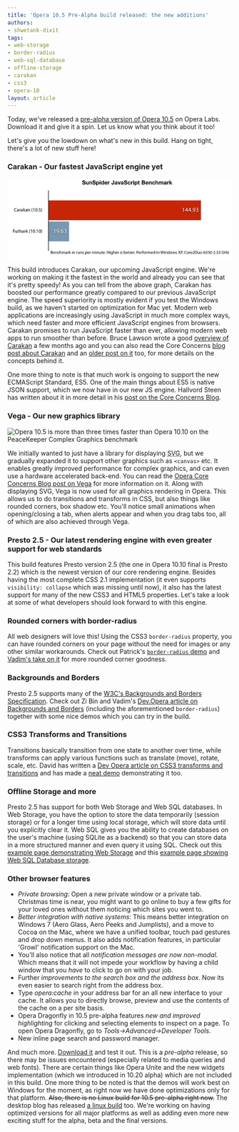 ```yaml
---
title: 'Opera 10.5 Pre-Alpha build released: the new additions'
authors:
- shwetank-dixit
tags:
- web-storage
- border-radius
- web-sql-database
- offline-storage
- carakan
- css3
- opera-10
layout: article
---
```

<p>Today, we&#39;ve released a <a href="http://labs.opera.com/news/2009/12/22/" target="_blank">pre-alpha version of Opera 10.5</a> on Opera Labs. Download it and give it a spin. Let us know what you think about it too!</p>
<p>Let&#39;s give you the lowdown on what&#39;s new in this build. Hang on tight, there&#39;s a lot of new stuff here!</p>
<h3>Carakan - Our fastest JavaScript engine yet</h3>
<img src="/blog/opera-10-5-pre-alpha-build-released-here-is-whats-new/carakan-graph-620.png" alt="Opera 10.5 pre-alpha is more than seven times faster than Opera 10.10 on the SunSpider JavaScript benchmark" width="620" />
<p>This build introduces Carakan, our upcoming JavaScript engine. We&#39;re working on making it the fastest in the world and already you can see that it&#39;s pretty speedy! As you can tell from the above graph, Carakan has boosted our performance greatly compared to our previous JavaScript engine. The speed superiority is mostly evident if you test the Windows build, as we haven&#39;t started on optimization for Mac yet. Modern web applications are increasingly using JavaScript in much more complex ways, which need faster and more efficient JavaScript engines from browsers. Carakan promises to run JavaScript faster than ever, allowing modern web apps to run smoother than before. Bruce Lawson wrote a good <a href="http://my.opera.com/ODIN/blog/carakan-faq" target="_blank">overview of Carakan</a> a few months ago and you can also read the Core Concerns <a href="http://my.opera.com/core/blog/2009/12/22/carakan-revisited" target="_blank">blog post about Carakan</a> and an <a href="http://my.opera.com/core/blog/2009/02/04/carakan" target="_blank">older post on it</a> too, for more details on the concepts behind it.</p>

<p>One more thing to note is that much work is ongoing to support the new ECMAScript Standard, ES5. One of the main things about ES5 is native JSON support, which we now have in our new JS engine. Hallvord Steen has written about it in more detail in his <a href="http://my.opera.com/core/blog/2009/12/18/native-json-support-in-opera" target="_blank">post on the Core Concerns Blog</a>.</p>
<h3>Vega - Our new graphics library</h3>
<img src="/blogs/opera-10-5-pre-alpha-build-released-here-is-whats-new/vega-graph-620.png" alt="Opera 10.5 is more than three times faster than Opera 10.10 on the PeaceKeeper Complex Graphics benchmark" width="620" />
<p>We initially wanted to just have a library for displaying <abbr title="Scalable Vector Graphics">SVG</abbr>, but we gradually expanded it to support other graphics such as <code>&lt;canvas&gt;</code> etc. It enables greatly improved performance for complex graphics, and can even use a hardware accelerated back-end. You can read the <a href="http://my.opera.com/core/blog/2009/02/04/vega" target="_blank">Opera Core Concerns Blog post on Vega</a> for more information on it. Along with displaying SVG, Vega is now used for all graphics rendering in Opera. This allows us to do transitions and transforms in CSS, but also things like rounded corners, box shadow etc. You&#39;ll notice small animations when opening/closing a tab, when alerts appear and when you drag tabs too, all of which are also achieved through Vega. </p>
<h3>Presto 2.5 - Our latest rendering engine with even greater support for web standards</h3><p>This build features Presto version 2.5 (the one in Opera 10.10 final is Presto 2.2) which is the newest version of our core rendering engine. Besides having the most complete CSS 2.1 implementation (it even supports <code>visibility: collapse</code> which was missing until now), it also has the latest support for many of the new CSS3 and HTML5 properties. Let&#39;s take a look at some of what developers should look forward to with this engine.</p>
<h3>Rounded corners with border-radius</h3><p>All web designers will love this! Using the CSS3 <code>border-radius</code> property, you can have rounded corners on your page without the need for images or any other similar workarounds. Check out Patrick&#39;s <a href="http://people.opera.com/patrickl/experiments/css3/border-radius/" target="_blank"><code>border-radius</code> demo</a> and <a href="http://people.opera.com/pepelsbey/experiments/bdr/" target="_blank">Vadim&#39;s take on it</a> for more rounded corner goodness.</p>
<h3>Backgrounds and Borders</h3><p>Presto 2.5 supports many of the <a href="http://www.w3.org/TR/css3-background/" target="_blank">W3C&#39;s Backgrounds and Borders Specification</a>. Check out Zi Bin and Vadim&#39;s <a href="http://dev.opera.com/articles/view/css3-border-background-boxshadow/" target="_blank">Dev.Opera article on Backgrounds and Borders</a> (including the aforementioned <code>border-radius</code>) together with some nice demos which you can try in the build.</p>
<h3>CSS3 Transforms and Transitions</h3><p>Transitions basically transition from one state to another over time, while transforms can apply various functions such as translate (move), rotate, scale, etc. David has written a <a href="http://dev.opera.com/articles/view/css3-transitions-and-2d-transforms/" target="_blank">Dev Opera article on CSS3 transforms and transitions</a> and has made a <a href="http://people.opera.com/dstorey/transforms/image-gallery.html" target="_blank">neat demo</a> demonstrating it too.</p>
<h3>Offline Storage and more</h3><p>Presto 2.5 has support for both Web Storage and Web SQL databases. In Web Storage, you have the option to store the data temporarily (session storage) or for a longer time using local storage, which will store data until you explicitly clear it. Web SQL gives you the ability to create databases on the user&#39;s machine (using SQLite as a backend) so that you can store data in a more structured manner and even query it using SQL. Check out this <a href="http://people.opera.com/shwetankd/external/demos/webstorage_demo.htm" target="_blank">example page demonstrating Web Storage</a> and this <a href="http://people.opera.com/shwetankd/external/demos/websql_demo.htm" target="_blank">example page showing Web SQL Database storage</a>.</p>
<h3>Other browser features</h3>
<ul class="bullets"><li><i>Private browsing</i>: Open a new private window or a private tab. Christmas time is near, you might want to go online to buy a few gifts for your loved ones without them noticing which sites you went to.</li><li><i>Better integration with native systems</i>: This means better integration on Windows 7 (Aero Glass, Aero Peeks and Jumplists), and a move to Cocoa on the Mac, where we have a unified toolbar, touch pad gestures and drop down menus. It also adds notification features, in particular &#39;Growl&#39; notification support on the Mac.</li><li>You&#39;ll also notice that all <i>notification messages are now non-modal</i>. Which means that it will not impede your workflow by having a child window that you <i>have</i> to click to go on with your job.</li><li>Further <i>improvements to the search box and the address box</i>. Now its even easier to search right from the address box.</li><li>Type <i>opera:cache</i> in your address bar for an all new interface to your cache. It allows you to directly browse, preview and use the contents of the cache on a per site basis.</li><li>Opera Dragonfly in 10.5 pre-alpha features <i>new and improved highlighting</i> for clicking and selecting elements to inspect on a page. To open Opera Dragonfly, go to <i>Tools-&gt;Advanced-&gt;Developer Tools</i>.</li><li>New inline page search and password manager.</li></ul><p>And much more. <a href="http://labs.opera.com/news/2009/12/22/" target="_blank">Download it</a> and test it out. This is a <i>pre-alpha</i> release, so there may be issues encountered (especially related to media queries and web fonts). There are certain things like Opera Unite and the new widgets implementation (which we introduced in 10.20 alpha) which are not included in this build.  One more thing to be noted is that the demos will work best on Windows for the moment, as right now we have done optimizations only for that platform. <s>Also, there is no Linux build for 10.5 pre-alpha right now.</s> The desktop blog has released <a href="http://my.opera.com/desktopteam/blog/happy-new-year" target="_blank">a linux build</a> too. We&#39;re working on having optimized versions for all major platforms as well as adding even more new exciting stuff for the alpha, beta and the final versions.</p>
